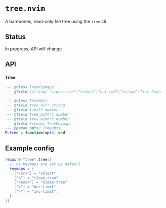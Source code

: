 # `tree.nvim`

A barebones, read-only file tree using the `tree` cli

## Status

In progress, API will change

## API

### `tree`
```lua
--- @class TreeKeymaps
--- @field [string] "close-tree"|"select"|"out-cwd"|"in-cwd"|"inc-limit"|"dec-limit"

--- @class TreeOpts
--- @field tree_dir? string
--- @field limit? number
--- @field tree_bufnr? number
--- @field tree_winnr? number
--- @field keymaps TreeKeymaps
--- @param opts? TreeOpts
M.tree = function(opts) end
```

## Example config
```lua
require "tree".tree({
  -- no keymaps are set by default
  keymaps = {
    ["<cr>"] = "select",
    ["q"] = "close-tree"
    ["<esc>"] = "close-tree"
    ["<"] = "dec-limit",
    [">"] = "inc-limit",
  }
})
```
